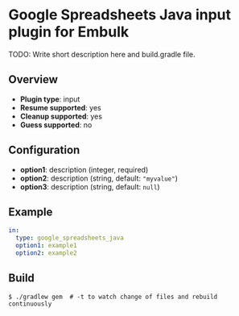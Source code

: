 # Google Spreadsheets Java input plugin for Embulk

TODO: Write short description here and build.gradle file.

## Overview

* **Plugin type**: input
* **Resume supported**: yes
* **Cleanup supported**: yes
* **Guess supported**: no

## Configuration

- **option1**: description (integer, required)
- **option2**: description (string, default: `"myvalue"`)
- **option3**: description (string, default: `null`)

## Example

```yaml
in:
  type: google_spreadsheets_java
  option1: example1
  option2: example2
```


## Build

```
$ ./gradlew gem  # -t to watch change of files and rebuild continuously
```
